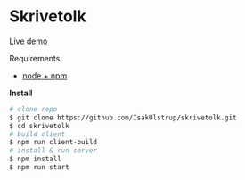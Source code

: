 # Skrivetolk

[Live demo](https://skrivetolk.fly.dev/)

Requirements:
- [node + npm](https://nodejs.org/en/)

**Install**
```sh
# clone repo
$ git clone https://github.com/IsakUlstrup/skrivetolk.git
$ cd skrivetolk
# build client
$ npm run client-build
# install & run server
$ npm install
$ npm run start
```
